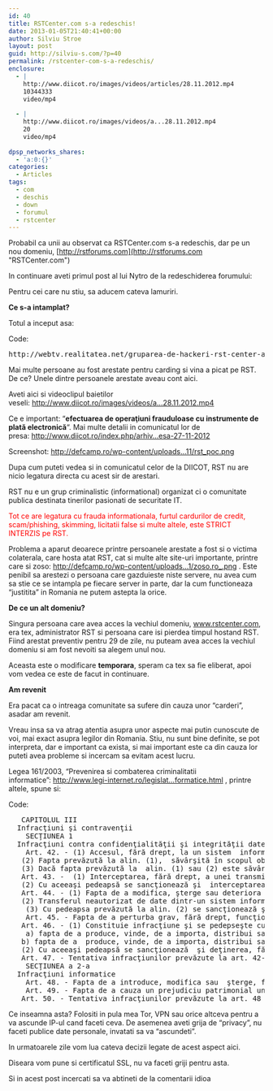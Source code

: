 ```yaml
---
id: 40
title: RSTCenter.com s-a redeschis!
date: 2013-01-05T21:40:41+00:00
author: Silviu Stroe
layout: post
guid: http://silviu-s.com/?p=40
permalink: /rstcenter-com-s-a-redeschis/
enclosure:
  - |
    http://www.diicot.ro/images/videos/articles/28.11.2012.mp4
    10344333
    video/mp4
    
  - |
    http://www.diicot.ro/images/videos/a...28.11.2012.mp4
    20
    video/mp4
    
dpsp_networks_shares:
  - 'a:0:{}'
categories:
  - Articles
tags:
  - com
  - deschis
  - down
  - forumul
  - rstcenter
---
```

Probabil ca unii au observat ca RSTCenter.com s-a redeschis, dar pe un nou domeniu, [http://rstforums.com](http://rstforums.com "RSTCenter.com")

In continuare aveti primul post al lui Nytro de la redeschiderea forumului:

Pentru cei care nu stiu, sa aducem cateva lamuriri.

**Ce s-a intamplat?**

Totul a inceput asa:

<div>
  <div>
    Code:
  </div>
  
  <pre>http://webtv.realitatea.net/gruparea-de-hackeri-rst-center-anihilata_904638.html</pre>
</div>

Mai multe persoane au fost arestate pentru carding si vina a picat pe RST. De ce? Unele dintre persoanele arestate aveau cont aici.

Aveti aici si videoclipul baietilor veseli: <a href="http://www.diicot.ro/images/videos/articles/28.11.2012.mp4" target="_blank" rel="nofollow">http://www.diicot.ro/images/videos/a…28.11.2012.mp4</a>



Ce e important: “**efectuarea de operaţiuni frauduloase cu instrumente de plată electronică**“. Mai multe detalii in comunicatul lor de presa: <a href="http://www.diicot.ro/index.php/arhiva/782-comunicat-de-presa-27-11-2012" target="_blank" rel="nofollow">http://www.diicot.ro/index.php/arhiv…esa-27-11-2012</a>

Screenshot: <a href="http://defcamp.ro/wp-content/uploads/2012/11/rst_poc.png" target="_blank" rel="nofollow">http://defcamp.ro/wp-content/uploads…11/rst_poc.png</a>

Dupa cum puteti vedea si in comunicatul celor de la DIICOT, RST nu are nicio legatura directa cu acest sir de arestari.

RST nu e un grup criminalistic (informational) organizat ci o comunitate publica destinata tinerilor pasionati de securitate IT.

<span style="color: #ff0000;">Tot ce are legatura cu frauda informationala, furtul cardurilor de credit, scam/phishing, skimming, licitatii false si multe altele, este STRICT INTERZIS pe RST.</span>

Problema a aparut deoarece printre persoanele arestate a fost si o victima colaterala, care hosta atat RST, cat si multe alte site-uri importante, printre care si zoso: <a href="http://defcamp.ro/wp-content/uploads/2012/11/zoso.ro_.png" target="_blank" rel="nofollow">http://defcamp.ro/wp-content/uploads…1/zoso.ro_.png</a> . Este penibil sa arestezi o persoana care gazduieste niste servere, nu avea cum sa stie ce se intampla pe fiecare server in parte, dar la cum functioneaza “justitita” in Romania ne putem astepta la orice.

**De ce un alt domeniu?**

Singura persoana care avea acces la vechiul domeniu, <a href="http://www.rstcenter.com/" target="_blank" rel="nofollow">www.rstcenter.com</a>, era tex, administrator RST si persoana care isi pierdea timpul hostand RST. Fiind arestat preventiv pentru 29 de zile, nu puteam avea acces la vechiul domeniu si am fost nevoiti sa alegem unul nou.

Aceasta este o modificare **temporara**, speram ca tex sa fie eliberat, apoi vom vedea ce este de facut in continuare.

**Am revenit**

Era pacat ca o intreaga comunitate sa sufere din cauza unor “carderi”, asadar am revenit.

Vreau insa sa va atrag atentia asupra unor aspecte mai putin cunoscute de voi, mai exact asupra legilor din Romania. Stiu, nu sunt bine definite, se pot interpreta, dar e important ca exista, si mai important este ca din cauza lor puteti avea probleme si incercam sa evitam acest lucru.

Legea 161/2003, “Prevenirea si combaterea criminalitatii informatice”: <a href="http://www.legi-internet.ro/legislatie-itc/criminalitate-informatica/prevederi-legislative-privind-prevenirea-si-combaterea-criminalitatii-informatice.html" target="_blank" rel="nofollow">http://www.legi-internet.ro/legislat…formatice.html</a> , printre altele, spune si:

<div>
  <div>
    Code:
  </div>
  
  <pre>   CAPITOLUL III
  Infracţiuni şi contravenţii 
    SECŢIUNEA 1
  Infracţiuni contra confidenţialităţii şi integrităţii datelor şi sistemelor informatice 
    Art. 42. - (1) Accesul, fără drept, la un sistem  informatic constituie infracţiune şi se pedepseşte cu închisoare de la 3  luni la 3 ani sau cu amendă.
   (2) Fapta prevăzută la alin. (1),  săvârşită în scopul obţinerii de date informatice, se pedepseşte cu  închisoare de la 6 luni la 5 ani.
   (3) Dacă fapta prevăzută la  alin. (1) sau (2) este săvârşită prin încălcarea măsurilor de  securitate, pedeapsa este închisoarea de la 3 la 12 ani.
   Art. 43. -  (1) Interceptarea, fără drept, a unei transmisii de date informatice  care nu este publică şi care este destinată unui sistem informatic,  provine dintr-un asemenea sistem sau se efectuează în cadrul unui sistem  informatic constituie infracţiune şi se pedepseşte cu închisoare de la 2  la 7 ani.
   (2) Cu aceeaşi pedeapsă se sancţionează şi  interceptarea, fără drept, a unei emisii electromagnetice provenite  dintr-un sistem informatic ce conţine date informatice care nu sunt  publice.
   Art. 44. - (1) Fapta de a modifica, şterge sau deteriora  date informatice ori de a restricţiona accesul la aceste date, fără  drept, constituie infracţiune şi de pedepseşte cu închisoare de la 2 la 7  ani.
   (2) Transferul neautorizat de date dintr-un sistem informatic se pedepseşte cu închisoare de la 3 la 12 ani.
    (3) Cu pedeapsa prevăzută la alin. (2) se sancţionează şi transferul  neautorizat de date dintr-un mijloc de stocare a datelor informatice.
    Art. 45. - Fapta de a perturba grav, fără drept, funcţionarea unui  sistem informatic, prin introducerea, transmiterea, modificarea,  ştergerea sau deteriorarea datelor informatice sau prin restricţionarea  accesului la aceste date constituie infracţiune şi se pedepseşte cu  închisoare de la 3 la 15 ani.
   Art. 46. - (1) Constituie infracţiune şi se pedepseşte cu închisoare de la 1 la 6 ani:
    a) fapta de a produce, vinde, de a importa, distribui sau de a pune la  dispoziţie, sub orice altă formă, fără drept, a unui dispozitiv sau  program informatic conceput sau adaptat în scopul săvârşirii uneia  dintre infracţiunile prevăzute la art. 42-45;
   b) fapta de a  produce, vinde, de a importa, distribui sau de a pune la dispoziţie, sub  orice altă formă, fără drept, a unei parole, cod de acces sau alte  asemenea date informatice care permit accesul total sau parţial la un  sistem informatic în scopul săvârşirii uneia dintre infracţiunile  prevăzute la art. 42-45.
   (2) Cu aceeaşi pedeapsă se sancţionează  şi deţinerea, fără drept, a unui dispozitiv, program informatic, parolă,  cod de acces sau dată informatică dintre cele prevăzute la alin. (1) în  scopul săvârşirii uneia dintre infracţiunile prevăzute la art. 42-45.
   Art. 47. - Tentativa infracţiunilor prevăzute la art. 42-46 se pedepseşte. 
    SECŢIUNEA a 2-a
  Infracţiuni informatice 
    Art. 48. - Fapta de a introduce, modifica sau  şterge, fără drept, date informatice ori de a restricţiona, fără drept,  accesul la aceste date, rezultând date necorespunzătoare adevărului, în  scopul de a fi utilizate în vederea producerii unei consecinţe juridice,  constituie infracţiune şi se pedepseşte cu închisoare de la 2 la 7 ani.
    Art. 49. - Fapta de a cauza un prejudiciu patrimonial unei persoane  prin introducerea, modificarea sau ştergerea de date informatice, prin  restricţionarea accesului la aceste date ori prin împiedicarea în orice  mod a funcţionării unui sistem informatic, în scopul de a obţine un  beneficiu material pentru sine sau pentru altul, constituie infracţiune  şi se pedepseşte cu închisoare de la 3 la 12 ani.
   Art. 50. - Tentativa infracţiunilor prevăzute la art. 48 şi 49 se pedepseşte.</pre>
</div>

Ce inseamna asta? Folositi in pula mea Tor, VPN sau orice altceva pentru a va ascunde IP-ul cand faceti ceva. De asemenea aveti grija de “privacy”, nu faceti publice date personale, invatati sa va “ascundeti”.

In urmatoarele zile vom lua cateva decizii legate de acest aspect aici.

Diseara vom pune si certificatul SSL, nu va faceti griji pentru asta.

Si in acest post incercati sa va abtineti de la comentarii idioa

